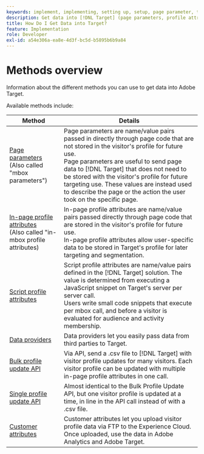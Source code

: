 ```yaml
---
keywords: implement, implementing, setting up, setup, page parameter, tomcat, url encoded, in-page profile attribute, mbox parameter, in-page profile attributes, script profile attribute, bulk profile update API, single file update API, customer attributes, implement5, implement6, implement7, implement8, implement9, implementing0, implementing1, implementing2, implementing3, implementing4, implementing5, data providers, dataprovider, data provider
description: Get data into [!DNL Target] (page parameters, profile attributes, script profile attributes, data providers, single and bulk profile update APIs, Customer Attributes).
title: How Do I Get Data into Target?
feature: Implementation
role: Developer
exl-id: a54e306a-ea8e-4d3f-bc5d-b5895b6b9a84
---
```

# Methods overview

Information about the different methods you can use to get data into Adobe Target.

Available methods include:

|Method|Details|
| --- | --- |
|[Page parameters](page-parameters.md)<br />(Also called "mbox parameters")|Page parameters are name/value pairs passed in directly through page code that are not stored in the visitor's profile for future use.<br />Page parameters are useful to send page data to [!DNL Target] that does not need to be stored with the visitor's profile for future targeting use. These values are instead used to describe the page or the action the user took on the specific page.|
|[In-page profile attributes](in-page-profile-attributes.md)<br />(Also called "in-mbox profile attributes)|In-page profile attributes are name/value pairs passed directly through page code that are stored in the visitor's profile for future use.<br />In-page profile attributes allow user-specific data to be stored in Target's profile for later targeting and segmentation.|
|[Script profile attributes](script-profile-attributes.md)|Script profile attributes are name/value pairs defined in the [!DNL Target] solution. The value is determined from executing a JavaScript snippet on Target's server per server call.<br />Users write small code snippets that execute per mbox call, and before a visitor is evaluated for audience and activity membership.|
|[Data providers](data-providers.md)|Data providers let you easily pass data from third parties to Target.|
|[Bulk profile update API](bulk-profile-update-api.md)|Via API, send a .csv file to [!DNL Target] with visitor profile updates for many visitors. Each visitor profile can be updated with multiple in-page profile attributes in one call.|
|[Single profile update API](single-profile-update-api.md)|Almost identical to the Bulk Profile Update API, but one visitor profile is updated at a time, in line in the API call instead of with a .csv file.|
|[Customer attributes](customer-attributes.md)|Customer attributes let you upload visitor profile data via FTP to the Experience Cloud. Once uploaded, use the data in Adobe Analytics and Adobe Target.|
